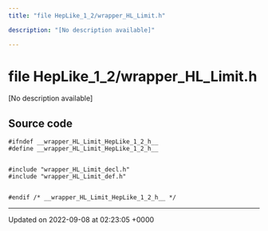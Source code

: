 ```yaml
---
title: "file HepLike_1_2/wrapper_HL_Limit.h"

description: "[No description available]"

---
```


# file HepLike_1_2/wrapper_HL_Limit.h

[No description available]




## Source code

```
#ifndef __wrapper_HL_Limit_HepLike_1_2_h__
#define __wrapper_HL_Limit_HepLike_1_2_h__


#include "wrapper_HL_Limit_decl.h"
#include "wrapper_HL_Limit_def.h"


#endif /* __wrapper_HL_Limit_HepLike_1_2_h__ */
```


-------------------------------

Updated on 2022-09-08 at 02:23:05 +0000
